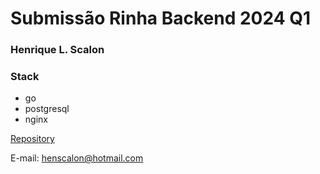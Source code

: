 # Submissão Rinha Backend 2024 Q1

### Henrique L. Scalon

### Stack

- go
- postgresql
- nginx

[Repository](https://github.com/hlscalon/rinha-backend-go-pg-2024-q1)

E-mail: henscalon@hotmail.com
